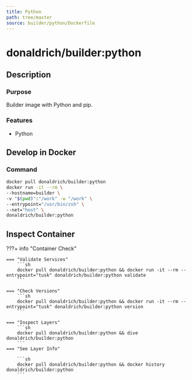 ```yaml
---
title: Python
path: tree/master
source: builder/python/Dockerfile
---
```


# donaldrich/builder:python

## Description

### Purpose

Builder image with Python and pip.

### Features

- Python

## Develop in Docker

### Command

```sh
docker pull donaldrich/builder:python
docker run -it --rm \
--hostname=builder \
-v "$(pwd)":"/work" -w "/work" \
--entrypoint="/usr/bin/zsh" \
--net="host" \
donaldrich/builder:python
```

## Inspect Container

???+ info "Container Check"

    === "Validate Services"
        ```sh
        docker pull donaldrich/builder:python && docker run -it --rm --entrypoint="tusk" donaldrich/builder:python validate
        ```

    === "Check Versions"
        ```sh
        docker pull donaldrich/builder:python && docker run -it --rm --entrypoint="tusk" donaldrich/builder:python version
        ```

    === "Inspect Layers"
        ```sh
        docker pull donaldrich/builder:python && dive donaldrich/builder:python
        ```
    === "See Layer Info"

        ```sh
        docker pull donaldrich/builder:python && docker history donaldrich/builder:python
        ```
